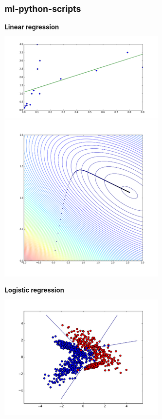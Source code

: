 # ml-python-scripts
## Linear regression
<img src="https://github.com/nicovaras/ml-python-scripts/blob/master/linear_regression1.png" width=600px>
<img src="https://github.com/nicovaras/ml-python-scripts/blob/master/linear_regression2.png" width=600px>

## Logistic regression
<img src="https://github.com/nicovaras/ml-python-scripts/blob/master/logistic_regression.png" width=600px>

